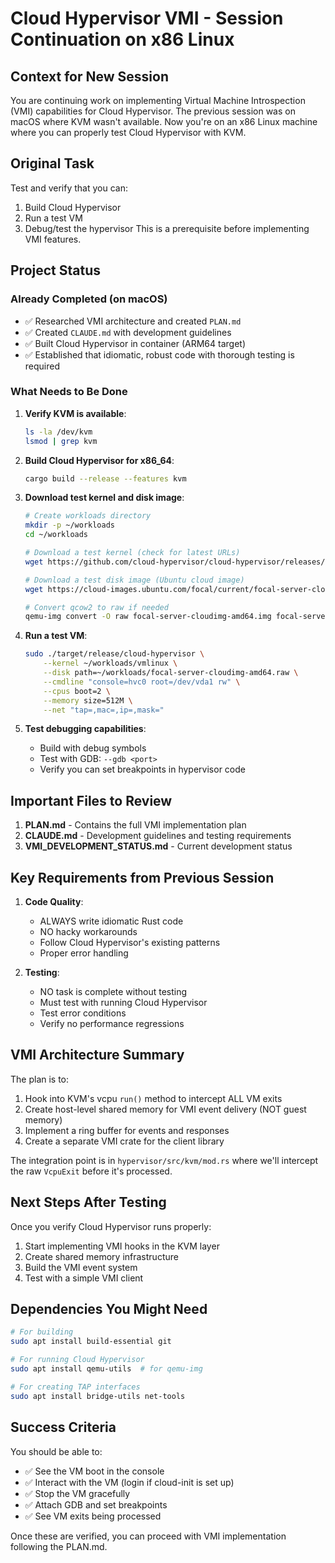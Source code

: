 # Cloud Hypervisor VMI - Session Continuation on x86 Linux

## Context for New Session

You are continuing work on implementing Virtual Machine Introspection (VMI) capabilities for Cloud Hypervisor. The previous session was on macOS where KVM wasn't available. Now you're on an x86 Linux machine where you can properly test Cloud Hypervisor with KVM.

## Original Task

Test and verify that you can:
1. Build Cloud Hypervisor
2. Run a test VM
3. Debug/test the hypervisor
This is a prerequisite before implementing VMI features.

## Project Status

### Already Completed (on macOS)
- ✅ Researched VMI architecture and created `PLAN.md`
- ✅ Created `CLAUDE.md` with development guidelines
- ✅ Built Cloud Hypervisor in container (ARM64 target)
- ✅ Established that idiomatic, robust code with thorough testing is required

### What Needs to Be Done

1. **Verify KVM is available**:
   ```bash
   ls -la /dev/kvm
   lsmod | grep kvm
   ```

2. **Build Cloud Hypervisor for x86_64**:
   ```bash
   cargo build --release --features kvm
   ```

3. **Download test kernel and disk image**:
   ```bash
   # Create workloads directory
   mkdir -p ~/workloads
   cd ~/workloads
   
   # Download a test kernel (check for latest URLs)
   wget https://github.com/cloud-hypervisor/cloud-hypervisor/releases/download/v41.0/vmlinux
   
   # Download a test disk image (Ubuntu cloud image)
   wget https://cloud-images.ubuntu.com/focal/current/focal-server-cloudimg-amd64.img
   
   # Convert qcow2 to raw if needed
   qemu-img convert -O raw focal-server-cloudimg-amd64.img focal-server-cloudimg-amd64.raw
   ```

4. **Run a test VM**:
   ```bash
   sudo ./target/release/cloud-hypervisor \
       --kernel ~/workloads/vmlinux \
       --disk path=~/workloads/focal-server-cloudimg-amd64.raw \
       --cmdline "console=hvc0 root=/dev/vda1 rw" \
       --cpus boot=2 \
       --memory size=512M \
       --net "tap=,mac=,ip=,mask="
   ```

5. **Test debugging capabilities**:
   - Build with debug symbols
   - Test with GDB: `--gdb <port>`
   - Verify you can set breakpoints in hypervisor code

## Important Files to Review

1. **PLAN.md** - Contains the full VMI implementation plan
2. **CLAUDE.md** - Development guidelines and testing requirements
3. **VMI_DEVELOPMENT_STATUS.md** - Current development status

## Key Requirements from Previous Session

1. **Code Quality**:
   - ALWAYS write idiomatic Rust code
   - NO hacky workarounds
   - Follow Cloud Hypervisor's existing patterns
   - Proper error handling

2. **Testing**:
   - NO task is complete without testing
   - Must test with running Cloud Hypervisor
   - Test error conditions
   - Verify no performance regressions

## VMI Architecture Summary

The plan is to:
1. Hook into KVM's vcpu `run()` method to intercept ALL VM exits
2. Create host-level shared memory for VMI event delivery (NOT guest memory)
3. Implement a ring buffer for events and responses
4. Create a separate VMI crate for the client library

The integration point is in `hypervisor/src/kvm/mod.rs` where we'll intercept the raw `VcpuExit` before it's processed.

## Next Steps After Testing

Once you verify Cloud Hypervisor runs properly:
1. Start implementing VMI hooks in the KVM layer
2. Create shared memory infrastructure
3. Build the VMI event system
4. Test with a simple VMI client

## Dependencies You Might Need

```bash
# For building
sudo apt install build-essential git

# For running Cloud Hypervisor
sudo apt install qemu-utils  # for qemu-img

# For creating TAP interfaces
sudo apt install bridge-utils net-tools
```

## Success Criteria

You should be able to:
- ✅ See the VM boot in the console
- ✅ Interact with the VM (login if cloud-init is set up)
- ✅ Stop the VM gracefully
- ✅ Attach GDB and set breakpoints
- ✅ See VM exits being processed

Once these are verified, you can proceed with VMI implementation following the PLAN.md.